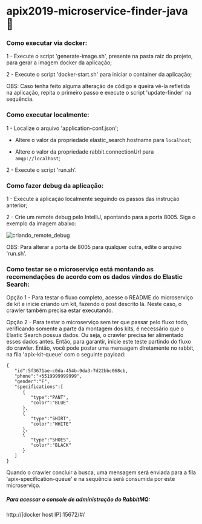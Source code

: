 # apix2019-microservice-finder-java :rocket:

### Como executar via docker:

1 - Execute o script 'generate-image.sh', presente na pasta raiz do projeto, para gerar a imagem docker da aplicação;

2 - Execute o script 'docker-start.sh' para iniciar o container da aplicação;

OBS: Caso tenha feito alguma alteração de código e queira vê-la refletida na aplicação, repita o primeiro passo e execute o script 'update-finder' na sequência.

### Como executar localmente:

1 - Localize o arquivo 'application-conf.json';

  - Altere o valor da propriedade elastic_search.hostname para `localhost`;

  - Altere o valor da propriedade rabbit.connectionUrl para `amqp://localhost`;

2 - Execute o script 'run.sh'.

### Como fazer debug da aplicação:

1 - Execute a aplicação localmente seguindo os passos das instrução anterior;

2 - Crie um remote debug pelo IntelliJ, apontando para a porta 8005. Siga o exemplo da imagem abaixo:

![criando_remote_debug](https://user-images.githubusercontent.com/38056234/58743250-62924700-8404-11e9-8a3f-8c612060d6b0.png)

OBS: Para alterar a porta de 8005 para qualquer outra, edite o arquivo 'run.sh'.

### Como testar se o microserviço está montando as recomendações de acordo com os dados vindos do Elastic Search:

Opção 1 - Para testar o fluxo completo, acesse o README do microserviço de kit e inicie criando um kit, fazendo o post descrito lá. Neste caso, o crawler também precisa estar executando.

Opção 2 - Para testar o microserviço sem ter que passar pelo fluxo todo, verificando somente a parte da montagem dos kits, é necessário que o Elastic Search possua dados. Ou seja, o crawler precisa ter alimentado esses dados antes. Então, para garantir, inicie este teste partindo do fluxo do crawler. Então, você pode postar uma mensagem diretamente no rabbit, na fila 'apix-kit-queue' com o seguinte payload:

```
{
   "id":5f3671ae-c0da-454b-9da3-7d22bbc068cb,
   "phone":"+5519999999999",
   "gender":"F",
   "specifications":[
      { 
         "type":"PANT",
         "color":"BLUE"
      },
      {
         "type":"SHIRT",
         "color":"WHITE"
      },
      {
         "type":"SHOES",
         "color":"BLACK"
      }
   ]
}
```
Quando o crawler concluir a busca, uma mensagem será enviada para a fila 'apix-specification-queue' e na sequência será consumida por este microserviço.

##### Para acessar o console de administração do RabbitMQ:
http://[docker host IP]:15672/#/

